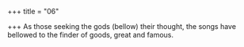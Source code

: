+++
title = "06"

+++
As those seeking the gods (bellow) their thought, the songs have  bellowed to the finder of goods,
great and famous.